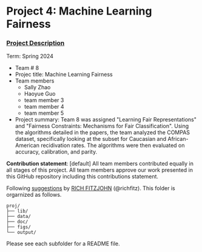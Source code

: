# Project 4: Machine Learning Fairness

### [Project Description](doc/project4_desc.md)

Term: Spring 2024

+ Team # 8
+ Projec title: Machine Learning Fairness
+ Team members
	+ Sally Zhao
	+ Haoyue Guo
	+ team member 3
	+ team member 4
	+ team member 5
+ Project summary: Team 8 was assigned "Learning Fair Representations" and "Fairness Constraints: Mechanisms for Fair Classification". Using the algorithms detailed in the papers, the team analyzed the COMPAS dataset, specifically looking at the subset for Caucasian and African-American recidivation rates. The algorithms were then evaluated on accuracy, calibration, and parity.
  
**Contribution statement**: [default] All team members contributed equally in all stages of this project. All team members approve our work presented in this GitHub repository including this contributions statement. 

Following [suggestions](http://nicercode.github.io/blog/2013-04-05-projects/) by [RICH FITZJOHN](http://nicercode.github.io/about/#Team) (@richfitz). This folder is orgarnized as follows.

```
proj/
├── lib/
├── data/
├── doc/
├── figs/
└── output/
```

Please see each subfolder for a README file.
